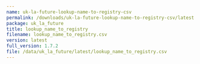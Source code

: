 ```yaml
---
name: uk-la-future-lookup-name-to-registry-csv
permalink: /downloads/uk-la-future-lookup-name-to-registry-csv/latest
package: uk_la_future
title: lookup_name_to_registry
filename: lookup_name_to_registry.csv
version: latest
full_version: 1.7.2
file: /data/uk_la_future/latest/lookup_name_to_registry.csv
---
```

